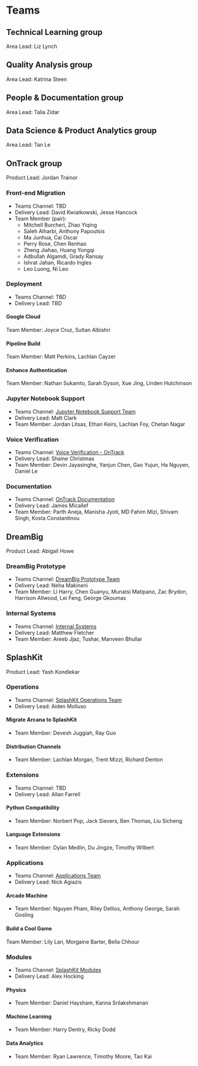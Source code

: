 # Teams

## Technical Learning group

Area Lead: Liz Lynch

## Quality Analysis group

Area Lead: Katrina Steen

## People & Documentation group

Area Lead: Talia Zidar

## Data Science & Product Analytics group

Area Lead: Tan Le

## OnTrack group

Product Lead: Jordan Trainor

### Front-end Migration

- Teams Channel: TBD
- Delivery Lead: David Kwiatkowski, Jesse Hancock
- Team Member (pair):
  - Mitchell Burcheri, Zhao Yiqing
  - Saleh Alharbi, Anthony Papoutsis
  - Ma Junhua, Cai Oscar
  - Perry Rose, Chen Renhao
  - Zheng Jiahao, Huang Yongqi
  - Adbullah Algamdi, Grady Ransay
  - Ishrat Jahan, Ricardo Ingles
  - Leo Luong, Ni Leo

### Deployment

- Teams Channel: TBD
- Delivery Lead: TBD

#### Google Cloud

Team Member: Joyce Cruz, Sultan Albishri

#### Pipeline Build

Team Member: Matt Perkins, Lachlan Cayzer

#### Enhance Authentication

Team Member: Nathan Sukamto, Sarah Dyson, Xue Jing, Linden Hutchinson

### Jupyter Notebook Support

- Teams Channel: [Jupyter Notebook Support Team](https://teams.microsoft.com/_?tenantId=d02378ec-1688-46d5-8540-1c28b5f470f6#/school/conversations/General?threadId=19:TfS2kJmJ0HXihVO4_9pXuxrzAN_4em5uQgIvQByzhWQ1@thread.tacv2&ctx=channel)
- Delivery Lead: Matt Clark
- Team Member: Jordan Litsas, Ethan Keirs, Lachlan Foy, Chetan Nagar

### Voice Verification

- Teams Channel: [Voice Verification - OnTrack](https://teams.microsoft.com/dl/launcher/launcher.html?url=%2F_%23%2Fl%2Fchannel%2F19%3Aea448ec4e26449a5b74e0d6dc9be71f4%40thread.tacv2%2FVoice%2520Verification%2520-%2520OnTrack%3FgroupId%3D0e15669c-3f66-49aa-b023-640fe1dda2e0%26tenantId%3Dd02378ec-1688-46d5-8540-1c28b5f470f6&type=channel&deeplinkId=fd1ba64e-fdab-4b8f-a6a9-ab5259fce16c&directDl=true&msLaunch=true&enableMobilePage=true&suppressPrompt=true)
- Delivery Lead: Shaine Christmas
- Team Member: Devin Jayasinghe, Yanjun Chen, Gao Yujun, Ha Nguyen, Daniel Le

### Documentation

- Teams Channel: [OnTrack Documentation](https://teams.microsoft.com/l/channel/19%3arhz4yutH2rF0sJU-xbcqAIS-tZ59n3j2c5LMzqDdicA1%40thread.tacv2/General?groupId=215e9f4e-95e6-4a1a-84b7-489f22d4ecae&tenantId=d02378ec-1688-46d5-8540-1c28b5f470f6)
- Delivery Lead: James Micallef
- Team Member: Parth Aneja, Manisha Jyoti, MD Fahim Mizi, Shivam Singh, Kosta Constantinou

## DreamBig

Product Lead: Abigail Howe

### DreamBig Prototype

- Teams Channel: [DreamBig Prototype Team](https://teams.microsoft.com/dl/launcher/launcher.html?url=%2F_%23%2Fl%2Fchannel%2F19%3A71cf013320fb430db1e7427d9d7d61ad%40thread.tacv2%2FDreamBig%2520Prototype%2520Team%3FgroupId%3D0e15669c-3f66-49aa-b023-640fe1dda2e0%26tenantId%3Dd02378ec-1688-46d5-8540-1c28b5f470f6&type=channel&deeplinkId=435cbc9f-c2e5-4942-8397-2a0214d3af75&directDl=true&msLaunch=true&enableMobilePage=true&suppressPrompt=true)
- Delivery Lead: Neha Makineni
- Team Member: Li Harry, Chen Guanyu, Munatsi Matipano, Zac Brydon, Harrison Allwood, Lei Feng, George Gkoumas

### Internal Systems

- Teams Channel: [Internal Systems](https://teams.microsoft.com/dl/launcher/launcher.html?url=%2F_%23%2Fl%2Fchannel%2F19%3A8778e877fdca4e899c42d52b1b1ead32%40thread.tacv2%2FInternal%2520Systems%3FgroupId%3D0e15669c-3f66-49aa-b023-640fe1dda2e0%26tenantId%3Dd02378ec-1688-46d5-8540-1c28b5f470f6&type=channel&deeplinkId=791c774f-c1a9-48b0-8f11-19bad44f738f&directDl=true&msLaunch=true&enableMobilePage=true&suppressPrompt=true)
- Delivery Lead: Matthew Fletcher
- Team Member: Areeb Jjaz, Tushar, Manveen Bhullar

## SplashKit

Product Lead: Yash Kondlekar

### Operations

- Teams Channel: [SplashKit Operations Team](https://teams.microsoft.com/dl/launcher/launcher.html?url=%2F_%23%2Fl%2Fchannel%2F19%3A845469c493864784b3de109e2da8060b%40thread.tacv2%2FSplashKit%2520Operations%2520Team%3FgroupId%3D0e15669c-3f66-49aa-b023-640fe1dda2e0%26tenantId%3Dd02378ec-1688-46d5-8540-1c28b5f470f6&type=channel&deeplinkId=a95fe626-299a-4ce2-8f18-a7695635a548&directDl=true&msLaunch=true&enableMobilePage=true&suppressPrompt=true)
- Delivery Lead: Aiden Molluso

#### Migrate Arcana to SplashKit

- Team Member: Devesh Juggiah, Ray Guo

#### Distribution Channels

- Team Member: Lachlan Morgan, Trent Mizzi, Richard Denton

### Extensions

- Teams Channel: TBD
- Delivery Lead: Allan Farrell

#### Python Compatibility

- Team Member: Norbert Pop, Jack Sievers, Ben Thomas, Liu Sicheng

#### Language Extensions

- Team Member: Dylan Medlin, Du Jingze, Timothy Wilbert

### Applications

- Teams Channel: [Applications Team](https://teams.microsoft.com/_?tenantId=d02378ec-1688-46d5-8540-1c28b5f470f6#/school/conversations/Applications%20Team?threadId=19:1a52251788de42edbda8153f1913bd90@thread.tacv2&ctx=channel)
- Delivery Lead: Nick Agiazis

#### Arcade Machine

- Team Member: Nguyen Pham, Riley Dellios, Anthony George, Sarah Gosling

#### Build a Cool Game

Team Member: Lily Lan, Morgaine Barter, Bella Chhour

### Modules

- Teams Channel: [SplashKit Modules](https://teams.microsoft.com/_?tenantId=d02378ec-1688-46d5-8540-1c28b5f470f6#/school/conversations/SplashKit%20Modules?groupId=0e15669c-3f66-49aa-b023-640fe1dda2e0&threadId=19:3abb0a52353b436db927e16d3c152903@thread.tacv2&ctx=channel)
- Delivery Lead: Alex Hocking

#### Physics

- Team Member: Daniel Haysham, Kanna Srilakshmanan

#### Machine Learning

- Team Member: Harry Dentry, Ricky Dodd

#### Data Analytics

- Team Member: Ryan Lawrence, Timothy Moore, Tao Kai
